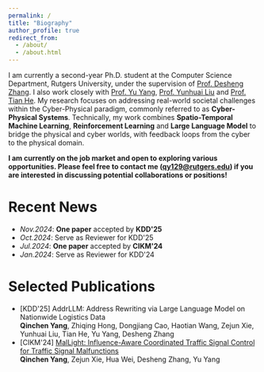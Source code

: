 ```yaml
---
permalink: /
title: "Biography"
author_profile: true
redirect_from: 
  - /about/
  - /about.html
---
```


I am currently a second-year Ph.D. student at the Computer Science Department, Rutgers University, under the supervision of [Prof. Desheng Zhang](https://people.cs.rutgers.edu/~dz220/). I also work closely with [Prof. Yu Yang](https://www.yyang.site/), [Prof. Yunhuai Liu](http://www.yunhuai.net/Yunhuai.htm) and [Prof. Tian He](https://www-users.cse.umn.edu/~tianhe/). My research focuses on addressing real-world societal challenges within the Cyber-Physical paradigm, commonly referred to as **Cyber-Physical Systems**. Technically, my work combines **Spatio-Temporal Machine Learning**, **Reinforcement Learning** and **Large Language Model** to bridge the physical and cyber worlds, with feedback loops from the cyber to the physical domain.  

**I am currently on the job market and open to exploring various opportunities. Please feel free to contact me (qy129@rutgers.edu) if you are interested in discussing potential collaborations or positions!**

Recent News
======
* *Nov.2024*: **One paper** accepted by **KDD'25**
* *Oct.2024*: Serve as Reviewer for KDD'25
* *Jul.2024*: **One paper** accepted by **CIKM'24**
* *Jan.2024*: Serve as Reviewer for KDD'24

Selected Publications
======
* \[KDD'25] AddrLLM: Address Rewriting via Large Language Model on Nationwide Logistics Data  
**Qinchen Yang**, Zhiqing Hong, Dongjiang Cao, Haotian Wang, Zejun Xie, Yunhuai Liu, Tian He, Yu Yang, Desheng Zhang
* \[CIKM'24] [MalLight: Influence-Aware Coordinated Traffic Signal Control for Traffic Signal Malfunctions](https://dl.acm.org/doi/10.1145/3627673.3679605)  
**Qinchen Yang**, Zejun Xie, Hua Wei, Desheng Zhang, Yu Yang
